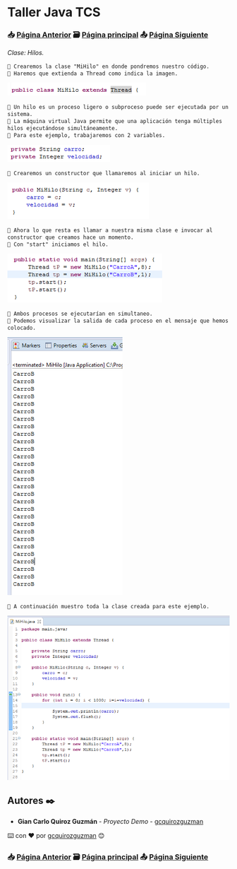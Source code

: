 # Taller Java TCS
### 📥 [Página Anterior](https://github.com/gcquirozguzman/java-tcs-202001/tree/ICLC100001) 🗃️ [Página principal](https://github.com/gcquirozguzman/java-tcs-202001) 📤 [Página Siguiente](https://github.com/gcquirozguzman/java-tcs-202001/tree/JOP0100001)

_Clase: Hilos._

```
📢 Crearemos la clase "MiHilo" en donde pondremos nuestro código.
📢 Haremos que extienda a Thread como indica la imagen.
```

![Error: imagen no ha sido cargada](https://github.com/gcquirozguzman/java-tcs-202001/blob/master/imagenes/HILO100001_1.png)

```
📢 Un hilo es un proceso ligero o subproceso puede ser ejecutada por un sistema.
📢 La máquina virtual Java permite que una aplicación tenga múltiples hilos ejecutándose simultáneamente.
📢 Para este ejemplo, trabajaremos con 2 variables.
```

![Error: imagen no ha sido cargada](https://github.com/gcquirozguzman/java-tcs-202001/blob/master/imagenes/HILO100001_2.png)

```
📢 Crearemos un constructor que llamaremos al iniciar un hilo.
```

![Error: imagen no ha sido cargada](https://github.com/gcquirozguzman/java-tcs-202001/blob/master/imagenes/HILO100001_3.png)

```
📢 Ahora lo que resta es llamar a nuestra misma clase e invocar al constructor que creamos hace un momento.
📢 Con "start" iniciamos el hilo.
```

![Error: imagen no ha sido cargada](https://github.com/gcquirozguzman/java-tcs-202001/blob/master/imagenes/HILO100001_4.png)

```
📢 Ambos procesos se ejecutarían en simultaneo.
📢 Podemos visualizar la salida de cada proceso en el mensaje que hemos colocado.
```

![Error: imagen no ha sido cargada](https://github.com/gcquirozguzman/java-tcs-202001/blob/master/imagenes/HILO100001_5.png)

```
📢 A continuación muestro toda la clase creada para este ejemplo.
```

![Error: imagen no ha sido cargada](https://github.com/gcquirozguzman/java-tcs-202001/blob/master/imagenes/HILO100001_6.png)


## Autores ✒️

* **Gian Carlo Quiroz Guzmán** - *Proyecto Demo* - [gcquirozguzman](https://github.com/gcquirozguzman)

⌨️ con ❤️ por [gcquirozguzman](https://github.com/gcquirozguzman) 😊

### 📥 [Página Anterior](https://github.com/gcquirozguzman/java-tcs-202001/tree/ICLC100001) 🗃️ [Página principal](https://github.com/gcquirozguzman/java-tcs-202001) 📤 [Página Siguiente](https://github.com/gcquirozguzman/java-tcs-202001/tree/JOP0100001)
